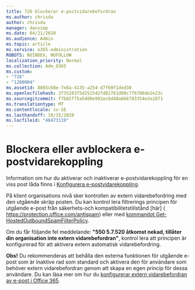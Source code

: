 ```yaml
---
title: 726 blockerar e-postvidarebefordran
ms.author: chrisda
author: chrisda
manager: dansimp
ms.date: 04/21/2020
ms.audience: Admin
ms.topic: article
ms.service: o365-administration
ROBOTS: NOINDEX, NOFOLLOW
localization_priority: Normal
ms.collection: Adm_O365
ms.custom:
- "726"
- "1200004"
ms.assetid: 8865c68e-7e8a-4135-a254-d7f69f1ded30
ms.openlocfilehash: 2f3528375d251542fd82761d00c776706de2e23c
ms.sourcegitcommit: f7b82f75a5400e992ecbd48a666783354e2e2871
ms.translationtype: MT
ms.contentlocale: sv-SE
ms.lasthandoff: 10/15/2020
ms.locfileid: "48473119"
---
```

# <a name="blocking-or-unblocking-email-forwarding"></a>Blockera eller avblockera e-postvidarekoppling

Information om hur du aktiverar och inaktiverar e-postvidarekoppling för en viss post låda finns i [Konfigurera e-postvidarekoppling](https://docs.microsoft.com/microsoft-365/admin/email/configure-email-forwarding).

På klient organisations nivå sker kontrollen av extern vidarebefordring med den utgående skräp posten. Du kan kontrol lera filtrerings principen för utgående e-post från säkerhets-och kompatibilitetstillstånd [här] ( https://protection.office.com/antispam) eller med [kommandot Get-HostedOutboundSpamFilterPolicy](https://docs.microsoft.com/powershell/module/exchange/get-hostedoutboundspamfilterpolicy).

Om du får följande fel meddelande: **"550 5.7.520 åtkomst nekad, tillåter din organisation inte extern vidarebefordran"**, kontrol lera att principen är konfigurerad för att aktivera extern automatisk vidarebefordring.

**Obs!** Du rekommenderas att behålla den externa funktionen för utgående e-post som är inaktive rad som standard och aktivera den för användare som behöver extern vidarebefordran genom att skapa en egen princip för dessa användare. Du kan läsa mer om hur du [konfigurerar extern vidarebefordran av e-post i Office 365](https://docs.microsoft.com/microsoft-365/security/office-365-security/external-email-forwarding).